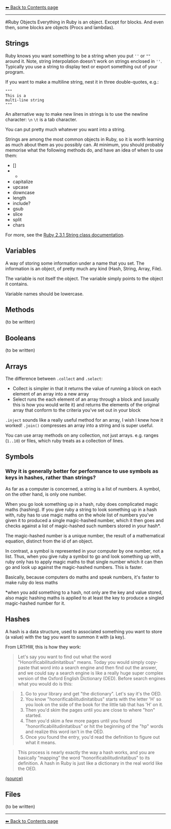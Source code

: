 [⬅︎ Back to Contents page](https://github.com/oscar-barlow/coding-notes#coding-notes)

---

#Ruby Objects
Everything in Ruby is an object. Except for blocks. And even then, some blocks are objects (Procs and lambdas).

## Strings
Ruby knows you want something to be a string when you put `''` or `""` around it. Note, string interpolation doesn't work on strings enclosed in `''`. Typically you use a string to display text or export something out of your program.

If you want to make a multiline string, nest it in three double-quotes, e.g.:

```
"""
This is a
multi-line string
"""
```  

An alternative way to make new lines in strings is to use the newline character: `\n`
`\t` is a tab character.

You can put pretty much whatever you want into a string.

Strings are among the most common objects in Ruby, so it is  worth learning as much about them as you possibly can. At minimum, you should probably memorise what the following methods do, and have an idea of when to use them:

* []
* +
* capitalize
* upcase
* downcase
* length
* include?
* gsub
* slice
* split
* chars

For more, see the [Ruby 2.3.1 String class documentation](http://ruby-doc.org/core-2.3.1/String.html).

## Variables
A way of storing some information under a name that you set. The information is an object, of pretty much any kind (Hash, String, Array, File).

The variable is not itself the object. The variable simply points to the object it contains.

Variable names should be lowercase.

## Methods
(to be written)

## Booleans
(to be written)

## Arrays
The difference between `.collect` and `.select`:

* Collect is simpler in that it returns the value of running a block on each element of an array into a new array
* Select runs the each element of an array through a block and (usually this is how you would write it) and returns the elements of the original array that conform to the criteria you've set out in your block

`.inject` sounds like a really useful method for an array, I wish I knew how it worked!
`.join()` compresses an array into a string and is super useful.

You can use array methods on any collection, not just arrays. e.g. ranges (`1..10`) or files, which ruby treats as a collection of lines.

## Symbols

### Why it is generally better for performance to use symbols as keys in hashes, rather than strings?
As far as a computer is concerned, a string is a list of numbers. A symbol, on the other hand, is only one number.

When you go look something up in a hash, ruby does complicated magic maths (hashing). If you give ruby a string to look something up in a hash with, ruby has to use magic maths on the whole list of numbers you've given it to produced a single magic-hashed number, which it then goes and checks against a list of magic-hashed such numbers stored in your hash*.

The magic-hashed number is a unique number, the result of a mathematical equation, distinct from the id of an object.

In contrast, a symbol is represented in your computer by one number, not a list. Thus, when you give ruby a symbol to go and look something up with, ruby only has to apply magic maths to that single number which it can then go and look up against the magic-hashed numbers. This is faster.

Basically, because computers do maths and speak numbers, it's faster to make ruby do less maths

\*when you add something to a hash, not only are the key and value stored, also magic hashing maths is applied to at least the key to produce a singled magic-hashed number for it.

## Hashes
A hash is a data structure, used to associated something you want to store (a value) with the tag you want to summon it with (a key).

From LRTHW, this is how they work:

> Let's say you want to find out what the word "Honorificabilitudinitatibus" means. Today you would simply copy-paste that word into a search engine and then find out the answer, and we could say a search engine is like a really huge super complex version of the Oxford English Dictionary (OED). Before search engines what you would do is this:

> 1. Go to your library and get "the dictionary". Let's say it's the OED.
> 2. You know "honorificabilitudinitatibus" starts with the letter 'H' so you look on the side of the book for the little tab that has 'H' on it.
> 3. Then you'd skim the pages until you are close to where "hon" started.
> 4. Then you'd skim a few more pages until you found "honorificabilitudinitatibus" or hit the beginning of the "hp" words and realize this word isn't in the OED.
> 5. Once you found the entry, you'd read the definition to figure out what it means.

> This process is nearly exactly the way a hash works, and you are basically "mapping" the word "honorificabilitudinitatibus" to its definition. A hash in Ruby is just like a dictionary in the real world like the OED.

[(source)](https://learnrubythehardway.org/book/ex39.html)


## Files
(to be written)

---
[⬅︎ Back to Contents page](https://github.com/oscar-barlow/coding-notes#coding-notes)

